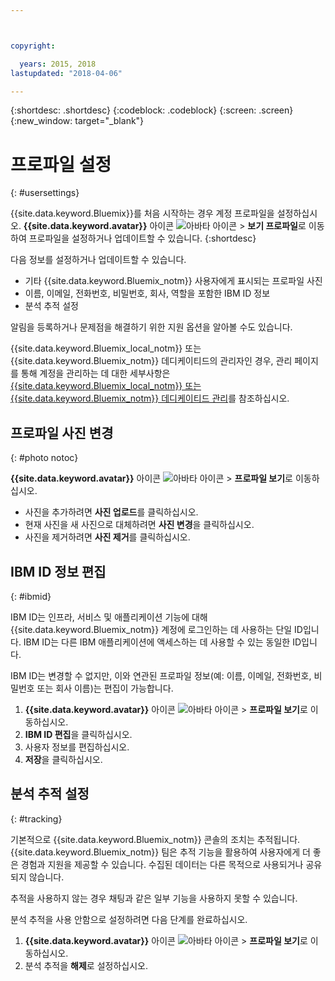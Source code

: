 ```yaml
---



copyright:

  years: 2015, 2018
lastupdated: "2018-04-06"

---
```


{:shortdesc: .shortdesc}
{:codeblock: .codeblock}
{:screen: .screen}
{:new_window: target="_blank"}

# 프로파일 설정
{: #usersettings}

{{site.data.keyword.Bluemix}}를 처음 시작하는 경우 계정 프로파일을 설정하십시오. **{{site.data.keyword.avatar}}** 아이콘 ![아바타 아이콘](../icons/i-avatar-icon.svg) &gt; **보기 프로파일**로 이동하여 프로파일을 설정하거나 업데이트할 수 있습니다.
{:shortdesc}

다음 정보를 설정하거나 업데이트할 수 있습니다.

 * 기타 {{site.data.keyword.Bluemix_notm}} 사용자에게 표시되는 프로파일 사진
 * 이름, 이메일, 전화번호, 비밀번호, 회사, 역할을 포함한 IBM ID 정보
 * 분석 추적 설정

알림을 등록하거나 문제점을 해결하기 위한 지원 옵션을 알아볼 수도 있습니다.

{{site.data.keyword.Bluemix_local_notm}} 또는 {{site.data.keyword.Bluemix_notm}} 데디케이티드의 관리자인 경우, 관리 페이지를 통해 계정을 관리하는 데 대한 세부사항은 [{{site.data.keyword.Bluemix_local_notm}} 또는 {{site.data.keyword.Bluemix_notm}} 데디케이티드 관리](/docs/hybrid/index.html#mng)를 참조하십시오.

## 프로파일 사진 변경
{: #photo notoc}

**{{site.data.keyword.avatar}}** 아이콘 ![아바타 아이콘](../icons/i-avatar-icon.svg) &gt; **프로파일 보기**로 이동하십시오.

  * 사진을 추가하려면 **사진 업로드**를 클릭하십시오.
  * 현재 사진을 새 사진으로 대체하려면 **사진 변경**을 클릭하십시오.
  * 사진을 제거하려면 **사진 제거**를 클릭하십시오.

## IBM ID 정보 편집
{: #ibmid}

IBM ID는 인프라, 서비스 및 애플리케이션 기능에 대해 {{site.data.keyword.Bluemix_notm}} 계정에 로그인하는 데 사용하는 단일 ID입니다. IBM ID는 다른 IBM 애플리케이션에 액세스하는 데 사용할 수 있는 동일한 ID입니다.

IBM ID는 변경할 수 없지만, 이와 연관된 프로파일 정보(예: 이름, 이메일, 전화번호, 비밀번호 또는 회사 이름)는 편집이 가능합니다.

1. **{{site.data.keyword.avatar}}** 아이콘 ![아바타 아이콘](../icons/i-avatar-icon.svg) &gt; **프로파일 보기**로 이동하십시오.
2. **IBM ID 편집**을 클릭하십시오.
3. 사용자 정보를 편집하십시오.
4. **저장**을 클릭하십시오.

## 분석 추적 설정
{: #tracking}

기본적으로 {{site.data.keyword.Bluemix_notm}} 콘솔의 조치는 추적됩니다. {{site.data.keyword.Bluemix_notm}} 팀은 추적 기능을 활용하여 사용자에게 더 좋은 경험과 지원을 제공할 수 있습니다. 수집된 데이터는 다른 목적으로 사용되거나 공유되지 않습니다.

추적을 사용하지 않는 경우 채팅과 같은 일부 기능을 사용하지 못할 수 있습니다.

분석 추적을 사용 안함으로 설정하려면 다음 단계를 완료하십시오.

1. **{{site.data.keyword.avatar}}** 아이콘 ![아바타 아이콘](../icons/i-avatar-icon.svg) &gt; **프로파일 보기**로 이동하십시오.
2. 분석 추적을 **해제**로 설정하십시오.
